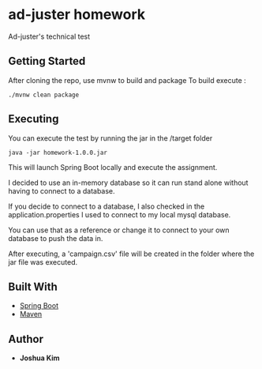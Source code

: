 # ad-juster homework

Ad-juster's technical test

## Getting Started

After cloning the repo, use mvnw to build and package
To build execute :
```
./mvnw clean package
```

## Executing

You can execute the test by running the jar in the /target folder
```
java -jar homework-1.0.0.jar
```
This will launch Spring Boot locally and execute the assignment.

I decided to use an in-memory database so it can run stand alone without having to connect to a database.

If you decide to connect to a database, I also checked in the application.properties I used to connect to my local mysql database.

You can use that as a reference or change it to connect to your own database to push the data in.

After executing, a 'campaign.csv' file will be created in the folder where the jar file was executed.


## Built With

* [Spring Boot](https://projects.spring.io/spring-boot/)
* [Maven](https://maven.apache.org/)

## Author

* **Joshua Kim**
